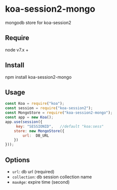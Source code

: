 # koa-session2-mongo
mongodb store for koa-session2 


## Require
node v7.x +

## Install
npm install koa-session2-mongo

## Usage
```js
const Koa = require("koa");
const session = require("koa-session2");
const MongoStore = require("koa-session2-mongo");
const app = new Koa();
app.use(session({
     key: "SESSIONID",   //default "koa:sess"
    store: new MongoStore({
        url:  DB_URL
    })
}));

```

## Options
- `url`:   db url (required)
- `collection`: db session collection name
- `maxAge`: expire time (second)
